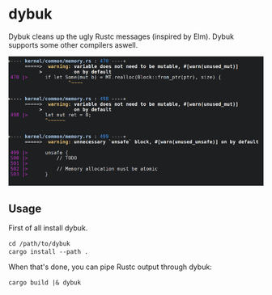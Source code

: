 # dybuk

Dybuk cleans up the ugly Rustc messages (inspired by Elm). Dybuk supports some
other compilers aswell.

<img src="screenshot.png" width="550">

## Usage

First of all install dybuk.

```
cd /path/to/dybuk
cargo install --path .
```

When that's done, you can pipe Rustc output through dybuk:

```
cargo build |& dybuk
```
